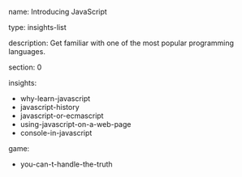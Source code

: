 name: Introducing JavaScript

type: insights-list

description: Get familiar with one of the most popular programming languages.

section: 0

insights:
  - why-learn-javascript
  - javascript-history
  - javascript-or-ecmascript
  - using-javascript-on-a-web-page
  - console-in-javascript

game:
  - you-can-t-handle-the-truth
